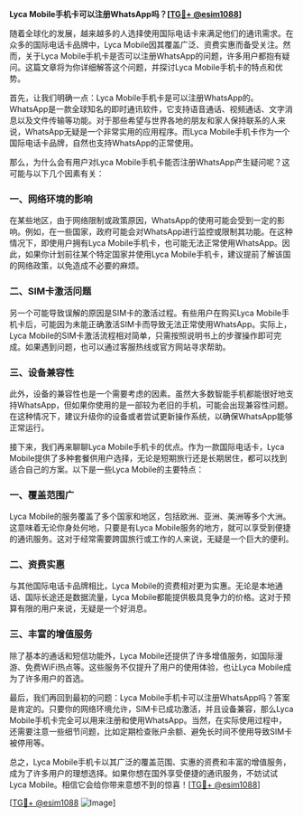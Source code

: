 **Lyca Mobile手机卡可以注册WhatsApp吗？[[TG💪+ @esim1088](https://t.me/s/esim1088)]**

随着全球化的发展，越来越多的人选择使用国际电话卡来满足他们的通讯需求。在众多的国际电话卡品牌中，Lyca Mobile因其覆盖广泛、资费实惠而备受关注。然而，关于Lyca Mobile手机卡是否可以注册WhatsApp的问题，许多用户都抱有疑问。这篇文章将为你详细解答这个问题，并探讨Lyca Mobile手机卡的特点和优势。

首先，让我们明确一点：Lyca Mobile手机卡是可以注册WhatsApp的。WhatsApp是一款全球知名的即时通讯软件，它支持语音通话、视频通话、文字消息以及文件传输等功能。对于那些希望与世界各地的朋友和家人保持联系的人来说，WhatsApp无疑是一个非常实用的应用程序。而Lyca Mobile手机卡作为一个国际电话卡品牌，自然也支持WhatsApp的正常使用。

那么，为什么会有用户对Lyca Mobile手机卡能否注册WhatsApp产生疑问呢？这可能与以下几个因素有关：

### 一、网络环境的影响

在某些地区，由于网络限制或政策原因，WhatsApp的使用可能会受到一定的影响。例如，在一些国家，政府可能会对WhatsApp进行监控或限制其功能。在这种情况下，即使用户拥有Lyca Mobile手机卡，也可能无法正常使用WhatsApp。因此，如果你计划前往某个特定国家并使用Lyca Mobile手机卡，建议提前了解该国的网络政策，以免造成不必要的麻烦。

### 二、SIM卡激活问题

另一个可能导致误解的原因是SIM卡的激活过程。有些用户在购买Lyca Mobile手机卡后，可能因为未能正确激活SIM卡而导致无法正常使用WhatsApp。实际上，Lyca Mobile的SIM卡激活流程相对简单，只需按照说明书上的步骤操作即可完成。如果遇到问题，也可以通过客服热线或官方网站寻求帮助。

### 三、设备兼容性

此外，设备的兼容性也是一个需要考虑的因素。虽然大多数智能手机都能很好地支持WhatsApp，但如果你使用的是一部较为老旧的手机，可能会出现兼容性问题。在这种情况下，建议升级你的设备或者尝试更新操作系统，以确保WhatsApp能够正常运行。

接下来，我们再来聊聊Lyca Mobile手机卡的优点。作为一款国际电话卡，Lyca Mobile提供了多种套餐供用户选择，无论是短期旅行还是长期居住，都可以找到适合自己的方案。以下是一些Lyca Mobile的主要特点：

### 一、覆盖范围广

Lyca Mobile的服务覆盖了多个国家和地区，包括欧洲、亚洲、美洲等多个大洲。这意味着无论你身处何地，只要是有Lyca Mobile服务的地方，就可以享受到便捷的通讯服务。这对于经常需要跨国旅行或工作的人来说，无疑是一个巨大的便利。

### 二、资费实惠

与其他国际电话卡品牌相比，Lyca Mobile的资费相对更为实惠。无论是本地通话、国际长途还是数据流量，Lyca Mobile都能提供极具竞争力的价格。这对于预算有限的用户来说，无疑是一个好消息。

### 三、丰富的增值服务

除了基本的通话和短信功能外，Lyca Mobile还提供了许多增值服务，如国际漫游、免费WiFi热点等。这些服务不仅提升了用户的使用体验，也让Lyca Mobile成为了许多用户的首选。

最后，我们再回到最初的问题：Lyca Mobile手机卡可以注册WhatsApp吗？答案是肯定的。只要你的网络环境允许，SIM卡已成功激活，并且设备兼容，那么Lyca Mobile手机卡完全可以用来注册和使用WhatsApp。当然，在实际使用过程中，还需要注意一些细节问题，比如定期检查账户余额、避免长时间不使用导致SIM卡被停用等。

总之，Lyca Mobile手机卡以其广泛的覆盖范围、实惠的资费和丰富的增值服务，成为了许多用户的理想选择。如果你想在国外享受便捷的通讯服务，不妨试试Lyca Mobile。相信它会给你带来意想不到的惊喜！[[TG💪+ @esim1088](https://t.me/s/esim1088)]

[[TG💪+ @esim1088](https://t.me/s/esim1088) ![Image](https://i.postimg.cc/4NQfJmqS/Snipaste-2025-05-13-00-14-12.png)]